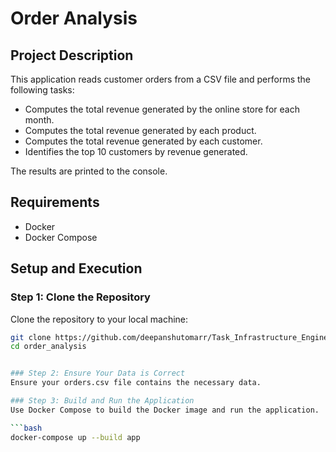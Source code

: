 # Order Analysis

## Project Description

This application reads customer orders from a CSV file and performs the following tasks:
- Computes the total revenue generated by the online store for each month.
- Computes the total revenue generated by each product.
- Computes the total revenue generated by each customer.
- Identifies the top 10 customers by revenue generated.

The results are printed to the console.

## Requirements

- Docker
- Docker Compose

## Setup and Execution

### Step 1: Clone the Repository

Clone the repository to your local machine:

```bash
git clone https://github.com/deepanshutomarr/Task_Infrastructure_Engineer_tanX.fi.git
cd order_analysis


### Step 2: Ensure Your Data is Correct
Ensure your orders.csv file contains the necessary data. 

### Step 3: Build and Run the Application
Use Docker Compose to build the Docker image and run the application.

```bash
docker-compose up --build app
